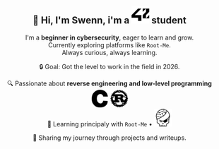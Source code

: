 

  <div align="center">
  <h2>👋 Hi, I'm Swenn, i'm a <img src="assets/icons/42.svg" alt="42" width="40" height="40"/> student</h2>
  <p>
    I'm a <strong>beginner in cybersecurity</strong>, eager to learn and grow.<br/>
    Currently exploring platforms like <code>Root-Me</code>.<br/>
    Always curious, always learning.
  </p>
  <p>🔒 Goal: Got the level to work in the field in 2026.</p>
</div>

<div align="center">
  <p>
    🔍 Passionate about <strong>reverse engineering and low-level programming <img src="assets/icons/c.svg" alt="c" width="40" height="40"/> <img src="assets/icons/rust.svg" alt="rust" width="40" height="40"/> </strong><br/>
    🎯 Learning principaly with <code>Root-Me</code> • 
<img src="assets/icons/rootme.svg" alt="rootme" width="40" height="40"/>
  </p>
  <p>
    🚀 Sharing my journey through projects and writeups.
  </p>
</div>



